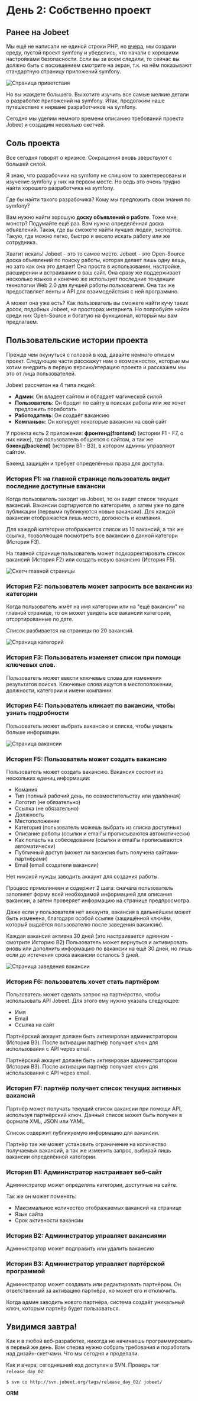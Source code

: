 День 2: Собственно проект
=========================

Ранее на Jobeet
---------------

Мы ещё не написали не единой строки PHP, но
[вчера](http://www.symfony-project.org/jobeet/1_2/ru/01),
мы создали среду, пустой проект symfony и убеделись, что начали с хорошими
настройками безопасности.
Если вы за всем следили, то сейчас вы должно быть с восхищением смотрите
на экран, т.к. на нём показывают стандартную страницу приложений symfony.

![Страница приветствия](http://www.symfony-project.org/images/jobeet/1_2/01/congratulations.png)

Но вы жаждете большего. Вы хотите изучить все самые мелкие детали о
разработке приложений на symfony. Итак, продолжим наше путешествие к нирване
разработчиков на symfony.

Сегодня мы уделим немного времени описанию требований проекта Jobeet
и создадим несколько скетчей.

Соль проекта
------------

Все сегодня говорят о кризисе. Сокращения вновь зверствуют с большей силой.

Я знаю, что разрабочики на symfony не слишком то заинтересованы и изучение symfony
у них на первом месте. Но ведь это очень трудно найти хорошего разработчика на symfony.

Где бы найти такого разрабочика? Кому мы предложить свои знания по symfony?

Вам нужно найти хорошую **доску объявлений о работе**.
Тоже мне, монстр? Подумайте ещё раз. Вам нужна определённая доска объявлений.
Такая, где вы сможете найти лучших людей, экспертов.
Такую, где можно легко, быстро и весело искать работу или же сотрудника.

Хватит искать! Jobeet - это то самое место. Jobeet - это Open-Source доска
объявлений по поиску работы, которая делает лишь одну вещь, но зато как она это
делает! Она проста в использовании, настройке, расширении и встраивании в ваш сайт.
Она сразу же поддерживает несколько языков и конечно же использует
последние тенденции технологии Web 2.0 для лучшей работы пользователя.
Она так же предоставляет ленты и API для взаимодействия с ней программно.

А может она уже есть? Как пользователь вы сможете найти кучу таких досок,
подобных Jobeet, на просторах интернета. Но попробуйте найти среди них
Open-Source и богатую на функционал, который мы вам предлагаем.

Пользовательские истории проекта
------------------------------

Прежде чем окунуться с головой в код, давайте немного опишем проект.
Следующие части расскажут нам о возможностях, которые мы хотим внедрить
в первую версию/итерацию проекта и расскажем мы это от лица пользователей.

Jobeet рассчитан на 4 типа людей:

 * **Админ**: Он владеет сайтом и обладает магической силой
 * **Пользователь**: Он бродит по сайту в поисках работы или же хочет предложить поработать
 * **Работодатель**: Он создаёт вакансию
 * **Компаньон**: Он копирует некоторые вакансии на свой сайт

У проекта есть 2 приложения: **фронтенд(frontend)** (истории F1 - F7, о них ниже),
где пользователь общается с сайтом, а так же **бэкенд(backend)** (истории B1 -
B3), в котором админы управляют сайтом.

Бэкенд защищён и требует определённых права для доступа.

### История F1: на главной странице пользователь видит последние доступные вакансии

Когда пользователь заходит на Jobeet, то он видит список текущих вакансий.
Вакансии сортируются по категориям, а затем уже по дате публикации
(первыми публикуются новые вакансии).
Для каждой вакансии отображается лишь место, должность и компания.

Для каждой категории отображается список из 10 вакансий, а так же ссылка, позволяющая посмотреть
все вакансии в данной категори (История F3).

На главной странице пользователь может подкорректировать список вакансий (История F2)
или создать новую вакансию (История F5).

![Скетч главной страницы](http://www.symfony-project.org/images/jobeet/1_4/02/mockup_homepage.png)

### История F2: пользователь может запросить все вакансии из категории

Когда пользователь жмёт на имя категории или на "ещё вакансии" на главной странице,
то он может увидеть все вакансии категории, отсортированные по дате.

Список разбивается на страницы по 20 вакансий.

![Страница категорий](http://www.symfony-project.org/images/jobeet/1_4/02/mockup_category.png)

### История F3: Пользователь изменяет список при помощи ключевых слов.

Пользователь может ввести ключевые слова для изменения результатов поиска.
Ключевые слова ищутся в местоположении, должности, категории и имени компании.

### История F4: Пользователь кликает по вакансии, чтобы узнать подробности

Пользователь может выбрать вакансию и списка, чтобы увидеть больше информации.

![Страница вакансии](http://www.symfony-project.org/images/jobeet/1_4/02/mockup_job.png)

### История F5: Пользователь может создать вакансию

Пользователь может создать вакансию. Вакансия состоит из нескольких едениц информации:

  * Комания
  * Тип (полный рабочий день, по совместительству или удалённая)
  * Логотип (не обязательно)
  * Ссылка (не обязательно)
  * Должность
  * Местоположение
  * Категория (пользователь можешь выбрать из списка доступных)
  * Описание работы (ссылки и email'ы прописываются автоматически)
  * Как попасть на собеседование (ссылки и email'ы прописываются автоматически)
  * Публичный доступ (может ли вакансия быть получена сайтами-партнёрами)
  * Email (email создателя вакансии)

Нет никакой нужды заводить аккаунт для создания работы.

Процесс прямолинеен и содержит 2 шага: сначала пользователь заполняет форму
всей необходимой информацией для описания вакансии, а затем проверяет информацию
на странице предпросмотра.

Даже если у пользователя нет аккаунта, вакансия в дальнейшем может быть изменена,
благодаря особой ссылке (защищённой ключём, который выдаётся пользователю после
заведения вакансии).

Каждая вакансия активна 30 дней (это настраивается админом - смотрите Историю B2)
Пользователь может вернуться и активировать вновь или дополнить информацию
по вакансии на ещё 30 дней, но лишь если до истечения срока вакансии осталось 5 дней.

![Страница заведения вакансии](http://www.symfony-project.org/images/jobeet/1_4/02/mockup_post.png)

### История F6: пользователь хочет стать партнёром

Пользователь может сделать запрос на партнёрство, чтобы использовать API Jobeet.
Для этого ему нужно указать следующее:

  * Имя
  * Email
  * Ссылка на сайт

Партнёрский аккаунт должен быть активирован администратором (История B3).
После активации партнёр получает ключ для использования с API через email.

Партнёрский аккаунт должен быть активирован администратором (История B3).
После активации партнёр получает ключ для использования с API через email.

### История F7: партнёр получает список текущих активных вакансий

Партнёр может получать текущий список вакансии при помощи API, используя
партнёрский ключ. Данный список может быть получен в формате XML, JSON или YAML.

Список содержит публикуемую информацию для вакансии.

Партнёр так же может установить ограничение на количество получаемых вакансий, а так же
изменить запрос, выбирай лишь вакансии определённой категории.

### История B1: Администратор настраивает веб-сайт

Администратор может определять категории, доступные на сайте.

Так же он может поменять:

  * Максимальное количество отображаемых вакансий на странице
  * Язык сайта
  * Срок активности вакансии

### История B2: Администратор управляет вакансиями

Администратор может подправить или удалить вакансию

### История B3: Администратор управляет партёрской программой

Администратор может создавать или редактировать партнёром.
Он ответственный за активацию партнёра, но может его и отключить.

Когда админ заводить нового партнёра, система создаёт уникальный ключ, которым
партнёр будет пользоваться.

Увидимся завтра!
----------------

Как и в любой веб-разработке, никогда не начинаешь программировать в первый же день.
Вам сперва нужно собрать требования и поработать над дизайн-скетчами. Что мы сегодня и проделали.

Как и вчера, сегодняшний код доступен в SVN. Проверь тэг `release_day_02`:

    $ svn co http://svn.jobeet.org/tags/release_day_02/ jobeet/

__ORM__
